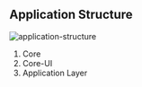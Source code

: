 ## Application Structure
![application-structure](https://user-images.githubusercontent.com/19801457/76269864-ac3c7780-6249-11ea-84eb-f39cda83ed8b.png)

1. Core
2. Core-UI
3. Application Layer
